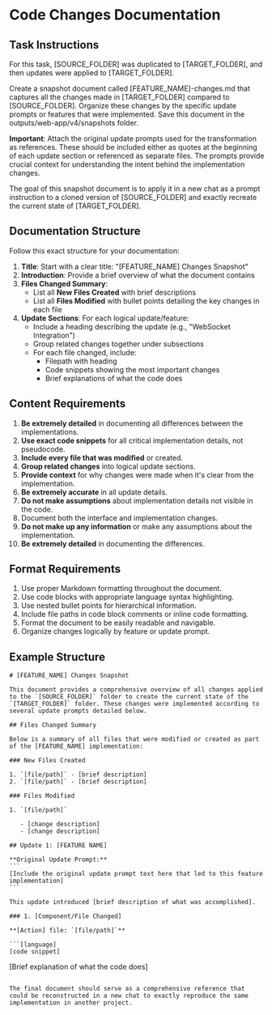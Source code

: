 # Code Changes Documentation

## Task Instructions

For this task, [SOURCE_FOLDER] was duplicated to [TARGET_FOLDER], and then updates were applied to [TARGET_FOLDER].

Create a snapshot document called [FEATURE_NAME]-changes.md that captures all the changes made in [TARGET_FOLDER] compared to [SOURCE_FOLDER]. Organize these changes by the specific update prompts or features that were implemented. Save this document in the outputs/web-app/v4/snapshots folder.

**Important**: Attach the original update prompts used for the transformation as references. These should be included either as quotes at the beginning of each update section or referenced as separate files. The prompts provide crucial context for understanding the intent behind the implementation changes.

The goal of this snapshot document is to apply it in a new chat as a prompt instruction to a cloned version of [SOURCE_FOLDER] and exactly recreate the current state of [TARGET_FOLDER].

## Documentation Structure

Follow this exact structure for your documentation:

1. **Title**: Start with a clear title: "[FEATURE_NAME] Changes Snapshot"
2. **Introduction**: Provide a brief overview of what the document contains
3. **Files Changed Summary**:
   - List all **New Files Created** with brief descriptions
   - List all **Files Modified** with bullet points detailing the key changes in each file
4. **Update Sections**: For each logical update/feature:
   - Include a heading describing the update (e.g., "WebSocket Integration")
   - Group related changes together under subsections
   - For each file changed, include:
     - Filepath with heading
     - Code snippets showing the most important changes
     - Brief explanations of what the code does

## Content Requirements

1. **Be extremely detailed** in documenting all differences between the implementations.
2. **Use exact code snippets** for all critical implementation details, not pseudocode.
3. **Include every file that was modified** or created.
4. **Group related changes** into logical update sections.
5. **Provide context** for why changes were made when it's clear from the implementation.
6. **Be extremely accurate** in all update details.
7. **Do not make assumptions** about implementation details not visible in the code.
8. Document both the interface and implementation changes.
9. **Do not make up any information** or make any assumptions about the implementation.
10. **Be extremely detailed** in documenting the differences.

## Format Requirements

1. Use proper Markdown formatting throughout the document.
2. Use code blocks with appropriate language syntax highlighting.
3. Use nested bullet points for hierarchical information.
4. Include file paths in code block comments or inline code formatting.
5. Format the document to be easily readable and navigable.
6. Organize changes logically by feature or update prompt.

## Example Structure

````
# [FEATURE_NAME] Changes Snapshot

This document provides a comprehensive overview of all changes applied to the `[SOURCE_FOLDER]` folder to create the current state of the `[TARGET_FOLDER]` folder. These changes were implemented according to several update prompts detailed below.

## Files Changed Summary

Below is a summary of all files that were modified or created as part of the [FEATURE_NAME] implementation:

### New Files Created

1. `[file/path]` - [brief description]
2. `[file/path]` - [brief description]

### Files Modified

1. `[file/path]`

   - [change description]
   - [change description]

## Update 1: [FEATURE NAME]

**Original Update Prompt:**
```
[Include the original update prompt text here that led to this feature implementation]
```

This update introduced [brief description of what was accomplished].

### 1. [Component/File Changed]

**[Action] file: `[file/path]`**

```[language]
[code snippet]
````

[Brief explanation of what the code does]

```

The final document should serve as a comprehensive reference that could be reconstructed in a new chat to exactly reproduce the same implementation in another project.
```
